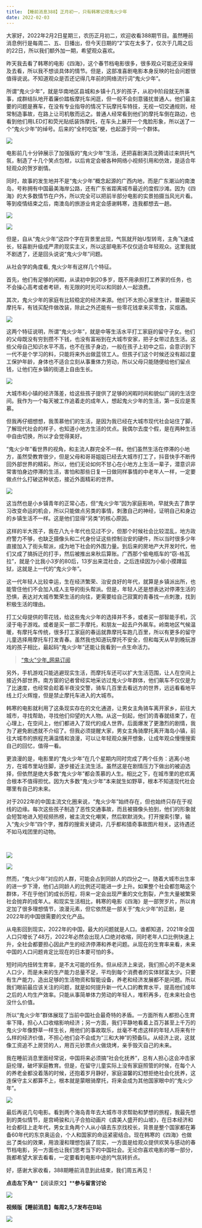 ```yaml
---
title: 【睡前消息388】正月初一，只有韩寒记得鬼火少年
date: 2022-02-03
---
```









大家好，2022年2月2日星期三，农历正月初二，欢迎收看388期节目。虽然睡前消息例行是每周二、五、日播出，但今天日期的“2”实在太多了，仅次于几周之后的22日，所以我们额外加一期，希望观众喜欢。





昨天我去看了韩寒的电影《四海》，这个春节档电影很多，很多观众可能还没来得及去看，所以我不想谈具体的情节。但是，这部准喜剧电影本身反映的社会问题很值得说说。不知道观众是否还记得几年前的网络流行词“鬼火少年”。





所谓“鬼火少年”，就是华南地区县城和乡镇十几岁的孩子，从初中阶段就无所事事，成群结队地开着廉价踏板摩托车闲逛，但一般不会刻意骚扰普通人。他们最主要的问题是赛车，在没有专业指导的情况下玩摩托车特技，无视一切交通规则，经常制造事故，在路上让司机敬而远之。普通人经常看到他们的摩托车倒在路边，也看到他们用LED灯和荧光贴纸装饰摩托，在车头上展开一个鬼脸形象，所以送了一个“鬼火少年”的绰号。后来的“全村吃饭”梗，也起源于同一个群体。







![](/images/btnews/btnews/0301_0400/0388/79dfd3e1-e0ea-4a21-b6c1-541eab35e05b.webp)







电影前几十分钟展示了加强版的“鬼火少年”生活，还把喜剧演员沈腾请过来烘托气氛，制造了十几个笑点包袱，以后肯定会被各种网络小视频引用和仿效，是适合年轻观众的贺岁剧情。





同时，故事的发生地并不是“鬼火少年”概念起源的广西内地，而是广东潮汕的南澳岛，号称拥有中国最美海岸公路，还有广东省距离城市最近的度假沙滩。因为《四海》的大多数情节在户外，所以完全可以把前半部分电影的实景拍摄当风光片看。等到疫情结束之后，南澳岛的旅游业肯定会感谢韩寒，连我都想去一趟。







![](/images/btnews/btnews/0301_0400/0388/a7597716-416c-40e2-b4ea-97ad949adec3.webp)





![](/images/btnews/btnews/0301_0400/0388/dcff9a7b-9f59-4d0a-b1f2-229307d1483b.webp)







但是，自从“鬼火少年”这四个字在背景里出现，气氛就开始U型转弯，主角飞速成长，轻喜剧升级成严肃的现实主义，所以这部电影不仅仅适合年轻观众。这里我就不剧透了，还是回头说说“鬼火少年”问题。





从社会学的角度看, 鬼火少年有这样几个特征。





首先，他们有足够的闲暇，从读初中到20多岁，既不用承担打工养家的任务，也不会操心高考或者考研，有无限的时光可以和同龄人一起浪费。





其次，鬼火少年的家庭有比较稳定的经济来源。他们不太担心家里生计，普遍能买摩托车，有钱买配件做改装，除此之外还能有一些零花钱拿来买零食，买烟酒。







![](/images/btnews/btnews/0301_0400/0388/4e6b1a39-73d3-4ed8-91cf-de8d96f62f76.webp)







这两个特征说明，所谓“鬼火少年”，就是中等生活水平打工家庭的留守子女。他们的父母既没有穷到攒不下钱，也没有富裕到在大城市安家，把子女带过去生活。这些父母自己知识水平不高，也不在孩子身边，一般在孩子上初中之后，会意识到下一代不是个学习的料，只能将来外出做蓝领工人。但孩子们这个时候还没有超过童工保护年龄，身体也不适合立刻从事重体力劳动，所以父母只能随便给他们留点钱，让他们在乡镇的街道上自由生长。







![](/images/btnews/btnews/0301_0400/0388/6b349487-a9fb-4b94-9036-0bce387f7a0d.webp)







大城市和小镇的经济落差，给这些孩子提供了足够的闲暇时间和貌似广阔的生活空间。我作为一个每天被工作追着走的成年人，想起鬼火少年的生活，第一反应是羡慕。





但我再仔细想想，我羡慕他们的生活，是因为我已经在大城市现代社会站住了脚，了解现代社会的样子，也知道小地方生活的优点。我偶尔去度个假，是在两种生活中自由切换，所以才会觉得美好。





“鬼火少年”看世界的视角，和主流人群完全不一样。他们虽然生活在停滞的小地方，虽然受教育很少，但是父母和哥哥姐姐已经去大城市打工了，抖音快手不断传回外部世界的精彩。所以，他们无论如何不甘心在小地方上生活一辈子，潜意识非常害怕身边停滞的生活，害怕和那些日复一日做同样事情的中老年人一样，一定要做点什么打破这种状态，接近外面精彩的世界。







![](/images/btnews/btnews/0301_0400/0388/f69b60e9-0762-4287-bb18-54be0a7ee221.webp)







这当然也是小乡镇青年的正常心态，但“鬼火少年”因为家庭影响，早就失去了靠学习改变命运的机会，所以只能做点另类的事情，刺激自己的神经，证明自己和身边的乡镇生活不一样。这是他们显得“另类”的核心原因。





这样的半大孩子，我在八九十年代也见过不少，但那个时候社会比较混乱，地方政府警力不够，也缺乏摄像头和二代身份证这些控制治安的硬件，所以当时很多少年直接加入了街头帮派，成为地下社会的外围力量。到后来的房地产大开发时代，他们又成了搞拆迁的打手，然后被推出来秋后算账。广西那个偷电瓶车的“窃-格瓦拉”，就是个比我小3岁的80后，13岁出来混社会，之后连续因为小偷小摸蹲监狱，这就是上一代的“鬼火少年”。





这一代年轻人比较幸运，生在经济繁荣、治安良好的年代，就算是乡镇派出所，也能管住他们不会加入成人主导的街头帮派。但是，年轻人还是想表达对停滞生活的恐惧，表达对大城市繁荣生活的向往，更需要给自己寂寞的青春找一点刺激，找到积极生活的理由。





打工父母提供的零花钱，给这些鬼火少年的选择并不多，或者买一部智能手机，沉浸于电子游戏。或者是买一部二手摩托，和朋友一起去户外飙车。岭南地区气候温暖，有摩托车传统，很多打工家庭的春运就靠摩托车跑几百里，所以有更多的留守儿童选择用摩托车打发青春。虽然我也知道玩摩托不安全，但和每天从早到晚玩游戏的孩子相比，最起码“鬼火少年”还能让我看到一点生命活力。


> [“鬼火”少年_网易订阅](https://www.163.com/dy/article/EO92HAKR0527K16K.html)






另外，手机游戏只能逃避现实生活，而摩托车还可以扩大生活范围，让人在空间上接近外部世界。南方窗的记者曾经实地采访过鬼火少年群体，他们飙车不仅仅是为了比速度，也经常会趁着半夜没交警，骑车几百里去看远方的世界，远远看看地平线上灯火辉煌，但是禁止摩托车进入的大城市。





韩寒的电影就利用了这条现实存在的文化通道，让男女主角骑车离开家乡，前往大城市，寻找帮助，寻找他们仰望的大人物。从这一刻起，他们的青春就结束了，在心理上，在空间上，他们都进入了现代的成人世界。后面爆发了更激烈的剧情，我为了避免剧透就不介绍了。但我必须提醒大家，男女主角骑摩托离开海岛小镇，前往大城市的旅程充满温情和浪漫，可以让年轻观众展开想象，让成年观众慢慢搜索自己的回忆，值得一看。





更浪漫的是，电影里的“鬼火少年”在几个星期内同时完成了两个任务：逃离小地方，在城市里站住脚，逐步接近主流生活。虽然这是在剧情压力下做出的被迫选择，但依然是绝大多数“鬼火少年”都会羡慕的人生。相比之下，在城市里的悲欢离合根本不值得担忧。因为大多数“鬼火少年”本来就生如野草，根本不知道现代社会哪里有自己的未来。





对于2022年的中国主流文化圈来说，“鬼火少年”始终存在，但也始终只存在于视线的边缘。每次这些孩子制造了恶性交通事故，而且被摄像头拍到，他们的形象就会短暂地进入短视频热榜，被主流文化嘲笑，然后默默消失。打开搜索引擎，输入“鬼火少年”四个字，推荐的搜索关键词，几乎都和猎奇事故图片相关。这待遇还不如马戏团里的动物。

 

![](/images/btnews/btnews/0301_0400/0388/17d28cf6-8fec-456b-901a-7a62f36de51e.webp)





![](/images/btnews/btnews/0301_0400/0388/d9612af1-50cd-499d-9de0-19c4dcf1ff27.webp)







然而，“鬼火少年”对应的人群，可能会占到同龄人的四分之一。随着大城市出生率的进一步下滑，他们占同龄人的比例还可能进一步上升。如果整个社会都忽略这个群体，不在乎他们的成长历程，将来一定会出现严重的文化割裂，产生大量被繁荣社会抛弃的成年人。和现实生活相比，韩寒的电影《四海》是一部贺岁片，所以肯定加了很多理想情节，浪漫元素，但它依然是一部关于“鬼火少年”的正剧，是2022年的中国很需要的文化产品。







从电影回到现实，2022年的中国，最大的问题就是人口。谁都知道，2021年全国人口只增长了48万，2022年必然会出现人口绝对收缩，同时老年人口比例快速上升，全社会都要担心因此产生的经济停滞和养老问题。从现在的生育率来看，未来中国的人口问题肯定比现在的日本要可怕的多。





短时间内扭转生育率，是不太可能的任务。但从经济上来说，我们担心的不是未来人口少，而是未来的生产能力总量不足，平均到每个消费者的实体财富太少。只要有生产能力，造出足够的生活物资和智能设备，养老和经济发展都不是问题。所以我们眼前最应该关注的问题，就是如何提升新一代人口的教育水平，提高他们成年之后的人均生产效率。只能从事简单体力劳动的年轻人，堆积再多，在未来社会也没什么价值。





所以“鬼火少年”群体展现了当前中国社会最奇特的矛盾。一方面所有人都担心生育率下降，担心人口收缩影响经济；另一方面，我们平静地看着上百万甚至上千万的鬼火少年像野草一样生长，用他们的事故取乐，丝毫不考虑这样的年轻人将来有什么样的经济价值，不担心他们会不会成为“三和大神”的预备队。从经济上说，这就像工资追不上房贷的人，用百元钞票点火做烧烤，亲手毁灭自己的未来。





我在睡前消息里面经常说，中国将来必须搞“社会化抚养”，总有人担心这会冲击家庭伦理，破坏家庭教育。但是，在留守儿童实际上没有家庭照管的时候，在每个人的养老金都没着落的时候，还抱着岁月静好，家庭温馨的幻想拒绝社会化抚养，这连保守主义都算不上，根本就是蒙眼骑摩托，将来会成为其他国家眼中的“鬼火少年”。







![](/images/btnews/btnews/0301_0400/0388/7bf5ec2d-a2d9-49e8-b12c-a44974cb09ee.webp)







最后再说几句电影。看到两个海岛青年去大城市寻求帮助和梦想的旅程，我最先想到的类似情节，是宫崎骏和儿子合拍动画片《虞美人盛开的山坡》，在日本经济和社会都往上走年代，男女主角两个人从小镇去东京找校长，背景是整个国家都在筹备60年代的东京奥运会，个人和国家的命运紧密结合。现在韩寒的《四海》也做出了类似的效果，用浪漫和理想包装了现实，一方面是给观众提供欢笑与感动的春节档电影，另一方面也让我们思考当下的中国社会。无论你喜欢电影的哪一部分，我都希望大家去看看，一定要看到电影中途的气氛转折点。





好，感谢大家收看，388期睡前消息到此结束，我们周五再见！





**点击左下角****【阅读原文】****参与留言讨论**





![](/images/btnews/btnews/0301_0400/0388/72dbf648-d7f8-4e89-821f-c2b035a10d62.webp)



**视频版【睡前消息】每周2,5,7发布在B站**



![](/images/btnews/btnews/0301_0400/0388/be647d53-5f74-47b2-924d-7a30aa701c7c.webp)





